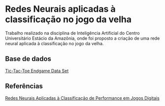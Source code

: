 # Redes Neurais aplicadas à classificação no jogo da velha

Trabalho realizado na disciplina de Inteligência Artificial do Centro Universitário Estácio da Amazônia, onde foi proposto a criação de uma rede neural aplicada à classificação no jogo da velha.

## Base de dados
[Tic-Tac-Toe Endgame Data Set](http://archive.ics.uci.edu/ml/datasets/Tic-Tac-Toe+Endgame)

## Referências
[Redes Neurais Aplicadas à Classificação de Performance em Jogos Digitais](https://eventos.ufpr.br/smne/SMNE2017/paper/viewFile/596/261)
